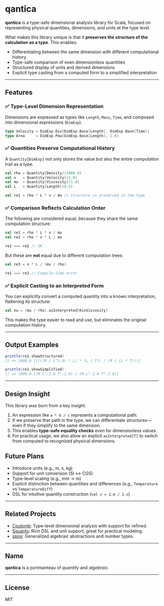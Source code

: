 # qantica

**qantica** is a type-safe dimensional analysis library for Scala, focused on representing physical quantities, dimensions, and units at the type level.

What makes this library unique is that it **preserves the structure of the calculation as a type**. This enables:

- Differentiating between the same dimension with different computational history
- Type-safe comparison of even dimensionless quantities
- Structured display of units and derived dimensions
- Explicit type casting from a computed form to a simplified interpretation

---

## Features

### ✅ Type-Level Dimension Representation

Dimensions are expressed as types like `Length`, `Mass`, `Time`, and composed into dimensional expressions (`DimExp`).

```scala
type Velocity = DimExp.Div[DimExp.Base[Length], DimExp.Base[Time]]
type Area     = DimExp.Pow[DimExp.Base[Length], 2.0]
```

### ✅ Quantities Preserve Computational History

A `Quantity[DimExp]` not only stores the value but also the entire computation trail as a type.

```scala
val rho = Quantity[Density](1000.0)
val v   = Quantity[Velocity](2.0)
val mu  = Quantity[Viscosity](1.0)
val L   = Quantity[Length](0.5)

val re1 = rho * L * v / mu // structure is preserved in the type
```

### ✅ Comparison Reflects Calculation Order

The following are considered equal, because they share the same computation structure:

```scala
val re1 = rho * L * v / mu
val re2 = rho * v * L / mu

re1 === re2 // OK
```

But these are **not** equal due to different computation trees:

```scala
val re3 = v * L / (mu / rho)

re1 === re3 // Compile-time error
```

### ✅ Explicit Casting to an Interpreted Form

You can explicitly convert a computed quantity into a known interpretation, flattening its structure:

```scala
val nu = (mu / rho).asInterpreted[KinViscosity]
```

This makes the type easier to read and use, but eliminates the original computation history.

---

## Output Examples

```scala
println(re1.showStructured)
// => 1000.0 [((((M / L^3.0) * L) * (L / T)) / (M / (L * T)))]

println(re1.showSimplified)
// => 1000.0 [(M L^-1.0 T^-1.0) / (M L^-1.0 T^-1.0)]
```

---

## Design Insight

This library was born from a key insight:
1. An expression like `a * b / c` represents a computational path.
2. If we preserve that path in the type, we can differentiate structures—even if they simplify to the same dimension.
3. This enables **type-safe equality checks** even for dimensionless values.
4. For practical usage, we also allow an explicit `asInterpreted[T]` to switch from computed to recognized physical dimensions.

## Future Plans

- Introduce units (e.g., m, s, kg)
- Support for unit conversion (SI ↔ CGS)
- Type-level scaling (e.g., mm → m)
- Explicit distinction between quantities and differences (e.g., `Temperature` vs `TemperatureDiff`)
- DSL for intuitive quantity construction (`val v = 2.m / 1.s`)

---

## Related Projects

- [Coulomb](https://github.com/erikerlandson/coulomb): Type-level dimensional analysis with support for refined.
- [Squants](https://github.com/garyKeorkunian/squants): Rich DSL and unit support, great for practical modeling.
- [spire](https://github.com/typelevel/spire): Generalized algebraic abstractions and number types.

---

## Name

**qantica** is a portmanteau of _quantity_ and _algebraic_.

---

## License

MIT
